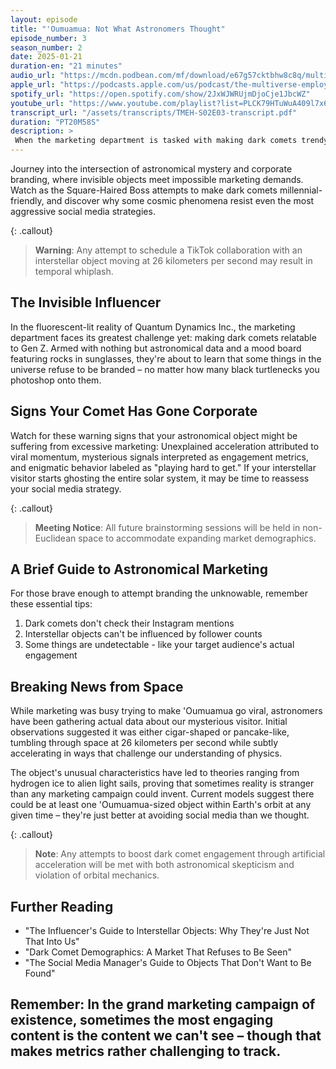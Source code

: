 ```yaml
---
layout: episode
title: "'Oumuamua: Not What Astronomers Thought"
episode_number: 3
season_number: 2
date: 2025-01-21
duration-en: "21 minutes"
audio_url: "https://mcdn.podbean.com/mf/download/e67g57cktbhw8c8q/multiverse-employee-handbook-s02e03-oumuamua-not-what-astronomers-thought.mp3"
apple_url: "https://podcasts.apple.com/us/podcast/the-multiverse-employee-handbook/id1764134739"
spotify_url: "https://open.spotify.com/show/2JxWJWRUjmDjoCje1JbcWZ"
youtube_url: "https://www.youtube.com/playlist?list=PLCK79HTuWuA409l7x6iRN_icn0xZFzamp"
transcript_url: "/assets/transcripts/TMEH-S02E03-transcript.pdf"
duration: "PT20M58S"
description: >
 When the marketing department is tasked with making dark comets trendy, our first interstellar visitor becomes an unwitting social media influencer.
---
```


Journey into the intersection of astronomical mystery and corporate branding, where invisible objects meet impossible marketing demands. Watch as the Square-Haired Boss attempts to make dark comets millennial-friendly, and discover why some cosmic phenomena resist even the most aggressive social media strategies.

{: .callout}
> **Warning**: Any attempt to schedule a TikTok collaboration with an interstellar object moving at 26 kilometers per second may result in temporal whiplash.

## The Invisible Influencer
In the fluorescent-lit reality of Quantum Dynamics Inc., the marketing department faces its greatest challenge yet: making dark comets relatable to Gen Z. Armed with nothing but astronomical data and a mood board featuring rocks in sunglasses, they're about to learn that some things in the universe refuse to be branded – no matter how many black turtlenecks you photoshop onto them.

## Signs Your Comet Has Gone Corporate
Watch for these warning signs that your astronomical object might be suffering from excessive marketing: Unexplained acceleration attributed to viral momentum, mysterious signals interpreted as engagement metrics, and enigmatic behavior labeled as "playing hard to get." If your interstellar visitor starts ghosting the entire solar system, it may be time to reassess your social media strategy.

{: .callout}
> **Meeting Notice**: All future brainstorming sessions will be held in non-Euclidean space to accommodate expanding market demographics.

## A Brief Guide to Astronomical Marketing
For those brave enough to attempt branding the unknowable, remember these essential tips:
1. Dark comets don't check their Instagram mentions
2. Interstellar objects can't be influenced by follower counts
3. Some things are undetectable - like your target audience's actual engagement

## Breaking News from Space
While marketing was busy trying to make 'Oumuamua go viral, astronomers have been gathering actual data about our mysterious visitor. Initial observations suggested it was either cigar-shaped or pancake-like, tumbling through space at 26 kilometers per second while subtly accelerating in ways that challenge our understanding of physics.

The object's unusual characteristics have led to theories ranging from hydrogen ice to alien light sails, proving that sometimes reality is stranger than any marketing campaign could invent. Current models suggest there could be at least one 'Oumuamua-sized object within Earth's orbit at any given time – they're just better at avoiding social media than we thought.

{: .callout}
> **Note**: Any attempts to boost dark comet engagement through artificial acceleration will be met with both astronomical skepticism and violation of orbital mechanics.

## Further Reading
* "The Influencer's Guide to Interstellar Objects: Why They're Just Not That Into Us"
* "Dark Comet Demographics: A Market That Refuses to Be Seen"
* "The Social Media Manager's Guide to Objects That Don't Want to Be Found"

Remember: In the grand marketing campaign of existence, sometimes the most engaging content is the content we can't see – though that makes metrics rather challenging to track.
---
